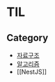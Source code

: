 # TIL

## Category

- [자료구조](https://github.com/1Dohyeon/Learn-DataStructure)
- [알고리즘](https://github.com/1Dohyeon/Learn-Algorithms?tab=readme-ov-file)
- [[NestJS]]